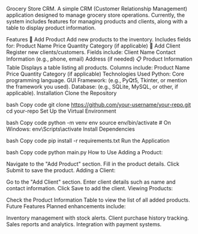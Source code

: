 Grocery Store CRM.
A simple CRM (Customer Relationship Management) application designed to manage grocery store operations. Currently, the system includes features for managing products and clients, along with a table to display product information.

Features
🛒 Add Product
Add new products to the inventory.
Includes fields for:
Product Name
Price
Quantity
Category (if applicable)
👥 Add Client
Register new clients/customers.
Fields include:
Client Name
Contact Information (e.g., phone, email)
Address (if needed)
📋 Product Information Table
Displays a table listing all products.
Columns include:
Product Name
Price
Quantity
Category (if applicable)
Technologies Used
Python: Core programming language.
GUI Framework: (e.g., PyQt5, Tkinter, or mention the framework you used).
Database: (e.g., SQLite, MySQL, or other, if applicable).
Installation
Clone the Repository

bash
Copy code
git clone https://github.com/your-username/your-repo.git
cd your-repo
Set Up the Virtual Environment

bash
Copy code
python -m venv env
source env/bin/activate  # On Windows: env\Scripts\activate
Install Dependencies

bash
Copy code
pip install -r requirements.txt
Run the Application

bash
Copy code
python main.py
How to Use
Adding a Product:

Navigate to the "Add Product" section.
Fill in the product details.
Click Submit to save the product.
Adding a Client:

Go to the "Add Client" section.
Enter client details such as name and contact information.
Click Save to add the client.
Viewing Products:

Check the Product Information Table to view the list of all added products.
Future Features
Planned enhancements include:

Inventory management with stock alerts.
Client purchase history tracking.
Sales reports and analytics.
Integration with payment systems.

